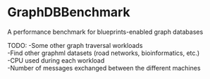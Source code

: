 GraphDBBenchmark
================

A performance benchmark for blueprints-enabled graph databases

TODO:
-Some other graph traversal workloads  
-Find other graphml datasets (road networks, bioinformatics, etc.)  
-CPU used during each workload  
-Number of messages exchanged between the different machines